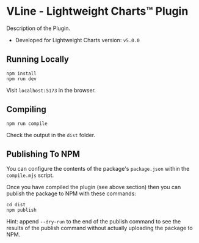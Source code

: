 # VLine - Lightweight Charts™ Plugin

Description of the Plugin.

- Developed for Lightweight Charts version: `v5.0.0`

## Running Locally

```shell
npm install
npm run dev
```

Visit `localhost:5173` in the browser.

## Compiling

```shell
npm run compile
```

Check the output in the `dist` folder.

## Publishing To NPM

You can configure the contents of the package's `package.json` within the
`compile.mjs` script.

Once you have compiled the plugin (see above section) then you can publish the
package to NPM with these commands:

```shell
cd dist
npm publish
```

Hint: append `--dry-run` to the end of the publish command to see the results of
the publish command without actually uploading the package to NPM.
